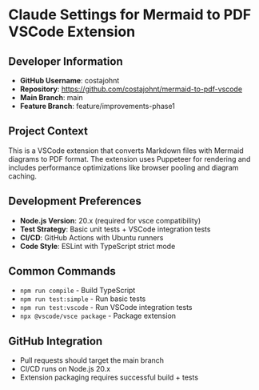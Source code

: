 # Claude Settings for Mermaid to PDF VSCode Extension

## Developer Information
- **GitHub Username**: costajohnt
- **Repository**: https://github.com/costajohnt/mermaid-to-pdf-vscode
- **Main Branch**: main
- **Feature Branch**: feature/improvements-phase1

## Project Context
This is a VSCode extension that converts Markdown files with Mermaid diagrams to PDF format. The extension uses Puppeteer for rendering and includes performance optimizations like browser pooling and diagram caching.

## Development Preferences
- **Node.js Version**: 20.x (required for vsce compatibility)
- **Test Strategy**: Basic unit tests + VSCode integration tests
- **CI/CD**: GitHub Actions with Ubuntu runners
- **Code Style**: ESLint with TypeScript strict mode

## Common Commands
- `npm run compile` - Build TypeScript
- `npm run test:simple` - Run basic tests
- `npm run test:vscode` - Run VSCode integration tests
- `npx @vscode/vsce package` - Package extension

## GitHub Integration
- Pull requests should target the main branch
- CI/CD runs on Node.js 20.x
- Extension packaging requires successful build + tests